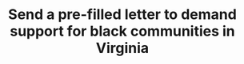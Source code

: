 ---
type: petition
title:  "Send a pre-filled letter to demand support for black communities in Virginia"
link: "https://actionnetwork.org/letters/demanding-legislation-to-support-black-communities-in-va?source=direct_link&"
representation: "blacklivesmatters.carrd.co"
impact: "Virginia does not have nearly any legislation to combat systemic violence targeted toward communities of color, especially black communities. This is a letter-writing call to action campaign to Virginia delegates, representatives, senators, and our governor to create and support such legislation."
---